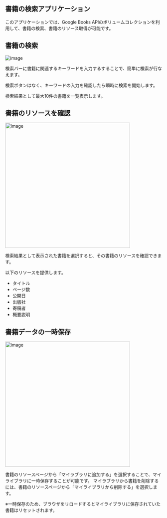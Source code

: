 ## 書籍の検索アプリケーション

このアプリケーションでは、Google Books APIのボリュームコレクションを利用して、書籍の検索、書籍のリソース取得が可能です。

## 書籍の検索

![image](https://github.com/daxchx/book-search-app/assets/149696768/f66affc2-4d57-420e-9b88-7b4f8d976644)

検索バーに書籍に関連するキーワードを入力するすることで、簡単に検索が行なえます。

検索ボタンはなく、キーワードの入力を確認したら瞬時に検索を開始します。

検索結果として最大10件の書籍を一覧表示します。

## 書籍のリソースを確認

<div>
  <img src="https://github.com/daxchx/book-search-app/assets/149696768/27ffff60-a423-4005-8282-b54b26928a36" alt="image" width="400" height="auto" />
</div>

検索結果として表示された書籍を選択すると、その書籍のリソースを確認できます。

以下のリソースを提供します。

- タイトル
- ページ数
- 公開日
- 出版社
- 寄稿者
- 概要説明

## 書籍データの一時保存
<div>
  <img src="https://github.com/daxchx/book-search-app/assets/149696768/2d26cfd2-8727-4ed8-b978-69e80fc10f17" alt="image" width="400" height="auto" />
</div>

書籍のリソースページから「マイラブラリに追加する」を選択することで、マイライブラリに一時保存することが可能です。
マイラブラリから書籍を削除するには、書籍のリソースページから「マイライブラリから削除する」を選択します。

※一時保存のため、ブラウザをリロードするとマイライブラリに保存されていた書籍はリセットされます。
